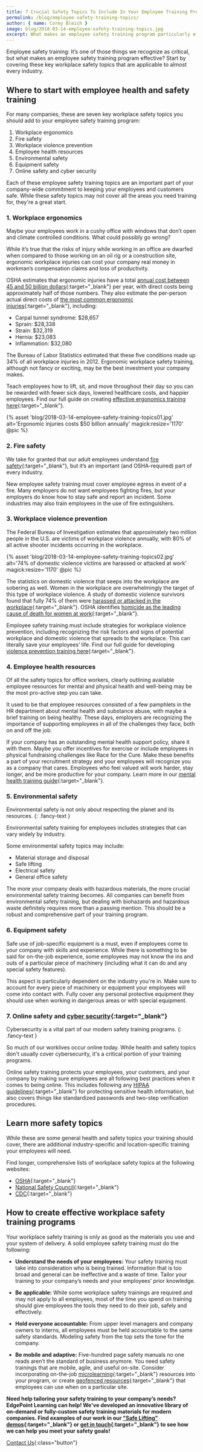 ```yaml
---
title: 7 Crucial Safety Topics To Include In Your Employee Training Program
permalink: /blog/employee-safety-training-topics/
author: { name: Corey Bleich }
image: blog/2018-03-14-employee-safety-training-topics.jpg
excerpt: What makes an employee safety training program particularly effective? Start by covering these key workplace safety topics that are applicable to almost every industry.
---
```


Employee safety training: It’s one of those things we recognize as critical, but what makes an employee safety training program  effective? Start by covering these key workplace safety topics that are applicable to almost every industry.

## Where to start with employee health and safety training

For many companies, these are seven key workplace safety topics you should add to your employee safety training program:

1.  Workplace ergonomics
2.  Fire safety
3.  Workplace violence prevention
4.  Employee health resources
5.  Environmental safety
6.  Equipment safety
7.  Online safety and cyber security

Each of these employee safety training topics are an important part of your company-wide commitment to keeping your employees and customers safe. While these safety topics may not cover all the areas you need training for, they're a great start. 

### 1. Workplace ergonomics

Maybe your employees work in a cushy office with windows that don’t open and climate controlled conditions. What could possibly go wrong?

While it’s true that the risks of injury while working in an office are dwarfed when compared to those working on an oil rig or a construction site, ergonomic workplace injuries can cost your company real money in workman’s compensation claims and loss of productivity.

OSHA estimates that ergonomic injuries have a total [annual cost between 45 and 50 billion dollars](https://www.osha.gov/news/testimonies/04272000){:target="_blank"} per year, with direct costs being approximately half of those numbers. They also estimate the per-person actual direct costs of [the most common ergonomic injuries](https://www.bls.gov/news.release/archives/osh2_11262013.pdf){:target="_blank"}, including:

*  Carpal tunnel syndrome: $28,657
*  Sprain: $28,338
*  Strain: $32,319
*  Hernia: $23,083
*  Inflammation: $32,080

The Bureau of Labor Statistics estimated that these five conditions made up 34% of all workplace injuries in 2012. Ergonomic workplace safety training, although not fancy or exciting, may be the best investment your company makes.

Teach employees how to lift, sit, and move throughout their day so you can be rewarded with fewer sick days, lowered healthcare costs, and happier employees. Find our full guide on creating [effective ergonomics training here](/blog/ergonomics-training/){:target="_blank"}.

{% asset 'blog/2018-03-14-employee-safety-training-topics01.jpg'
  alt='Ergonomic injuries costs $50 billion annually'
  magick:resize='1170' @pic %}

### 2. Fire safety

We take for granted that our adult employees understand [fire safety](https://www.osha.gov/SLTC/firesafety/standards.html){:target="_blank"}, but it’s an important (and OSHA-required) part of every industry. 

New employee safety training must cover employee egress in event of a fire. Many employers do not want employees fighting fires, but your employers do know how to stay safe and report an incident. Some industries may also train employees in the use of fire extinguishers.

### 3. Workplace violence prevention

The Federal Bureau of Investigation estimates that approximately two million people in the U.S. are victims of workplace violence annually, with 80% of all active shooter incidents occurring in the workplace.

{% asset 'blog/2018-03-14-employee-safety-training-topics02.jpg'
  alt='74% of domestic violence victims are harassed or attacked at work'
  magick:resize='1170' @pic %}

The statistics on domestic violence that seeps into the workplace are sobering as well. Women in the workplace are overwhelmingly the target of this type of workplace violence. A study of domestic violence survivors found that fully 74% of them were [harassed or attacked in the workplace](https://police.ucsf.edu/system/files/domesticviolenceworkplace.pdf){:target="_blank"}. OSHA identifies [homicide as the leading cause of death for women at work](https://thinkprogress.org/why-are-so-many-women-being-murdered-at-work-fb16cec07115/){:target="_blank"}.

Employee safety training must include strategies for workplace violence prevention, including recognizing the risk factors and signs of potential workplace and domestic violence that spreads to the workplace. This can literally save your employees’ life. Find our full guide for developing [violence prevention training here](/blog/workplace-violence-prevention/){:target="_blank"}. 

### 4. Employee health resources

Of all the safety topics for office workers, clearly outlining available employee resources for mental and physical health and well-being may be the most pro-active step you can take.

It used to be that employee resources consisted of a few pamphlets in the HR department about mental health and substance abuse, with maybe a brief training on being healthy. These days, employers are recognizing the importance of supporting employees in all of the challenges they face, both on and off the job.

If your company has an outstanding mental health support policy, share it with them. Maybe you offer incentives for exercise or include employees in physical fundraising challenges like Race for the Cure. Make these benefits a part of your recruitment strategy and your employees will recognize you as a company that cares. Employees who feel valued will work harder, stay longer, and be more productive for your company. Learn more in our [mental health training guide](/blog/mental-health-training/){:target="_blank"}.

### 5. Environmental safety

Environmental safety is not only about respecting the planet and its resources. 
{: .fancy-text }

Environmental safety training for employees includes strategies that can vary widely by industry. 

Some environmental safety topics may include:

*  Material storage and disposal
*  Safe lifting
*  Electrical safety
*  General office safety

The more your company deals with hazardous materials, the more crucial environmental safety training becomes. All companies can benefit from environmental safety training, but dealing with biohazards and hazardous waste definitely requires more than a passing mention. This should be a robust and comprehensive part of your training program. 

### 6. Equipment safety

Safe use of job-specific equipment is a must, even if employees come to your company with skills and experience. While there is something to be said for on-the-job experience, some employees may not know the ins and outs of a particular piece of machinery (including what it can do and any special safety features).

This aspect is particularly dependent on the industry you're in. Make sure to account for every piece of machinery or equipment your employees will come into contact with. Fully cover any personal protective equipment they should use when working in dangerous areas or with special equipment. 

### 7. Online safety and [cyber security](/blog/cyber-security-training/){:target="_blank"}

Cybersecurity is a vital part of our modern safety training programs. 
{: .fancy-text }

So much of our worklives occur online today. While health and safety topics don't usually cover cybersecurity, it's a critical portion of your training programs. 

Online safety training protects your employees, your customers, and your company by making sure employees are all following best practices when it comes to being online. This includes following any [HIPAA guidelines](/blog/hipaa-compliance-training/){:target="_blank"} for protecting sensitive health information, but also covers things like standardized passwords and two-step verification procedures.

## Learn more safety topics
While these are some general health and safety topics your training should cover, there are additional industry-specific and location-specific training your employees will need.

Find longer, comprehensive lists of workplace safety topics at the following websites: 
* [OSHA](https://www.osha.gov/SLTC/text_index.html){:target="_blank"}
* [National Safety Council](https://www.nsc.org/work-safety/safety-topics){:target="_blank"}
* [CDC](https://www.cdc.gov/niosh/topics/default.html){:target="_blank"}

## How to create effective workplace safety training programs

Your workplace safety training is only as good as the materials you use and your system of delivery. A solid employee safety training must do the following:

*  <strong>Understand the needs of your employees:</strong> Your safety training must take into consideration who is being trained. Information that is too broad and general can be ineffective and a waste of time. Tailor your training to your company’s needs and your employees’ prior knowledge.

*  <strong>Be applicable:</strong> While some workplace safety trainings are required and may not apply to all employees, most of the time you spend on training should give employees the tools they need to do their job, safely and effectively.

*  <strong>Hold everyone accountable:</strong> From upper level managers and company owners to interns, all employees must be held accountable to the same safety standards. Modeling safety from the top sets the tone for the company.

*  <strong>Be mobile and adaptive:</strong> Five-hundred page safety manuals no one reads aren’t the standard of business anymore. You need safety trainings that are mobile, agile, and useful on-site. Consider incorporating on-the-job [microlearning](/blog/microlearning/){:target="_blank"} resources into your program, or create [geofenced resources](/blog/geofencing/){:target="_blank"} that employees can use when on a particular site.

<strong>Need help tailoring your safety training to your company’s needs? EdgePoint Learning can help! We've developed an innovative library of on-demand or fully-custom safety training materials for modern companies. Find examples of our work in our ["Safe Lifting" demos](/form/demo/){:target="_blank"} or [get in touch](/contact/){:target="_blank"} to see how we can help you meet your safety goals!</strong>

[Contact Us](/contact/ ){:class="button"}
